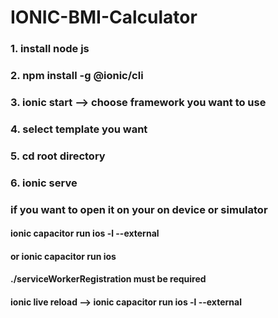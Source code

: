 # IONIC-BMI-Calculator

### 1. install node js

### 2. npm install -g @ionic/cli

### 3. ionic start --> choose framework you want to use

### 4. select template you want

### 5. cd root directory

### 6. ionic serve

### if you want to open it on your on device or simulator

#### ionic capacitor run ios -l --external 

#### or ionic capacitor run ios  

#### ./serviceWorkerRegistration must be required

#### ionic live reload --> ionic capacitor run ios -l --external

